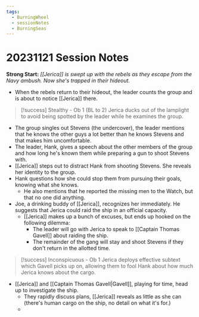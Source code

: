 ```yaml
---
tags:
  - BurningWheel
  - sessionNotes
  - BurningSeas
---
```

# 20231121 Session Notes
**Strong Start:** *[[Jerica]] is swept up with the rebels as they escape from the Navy ambush.  Now she's trapped in their hideout.*
- When the rebels return to their hideout, the leader counts the group and is about to notice [[Jerica]] there.

> [!success] Stealthy - Ob 1 (BL to 2) 
> Jerica ducks out of the lamplight to avoid being spotted by the leader while he examines the group.

- The group singles out Stevens (the undercover), the leader mentions that he knows the other guys a lot better than he knows Stevens and that makes him uncomfortable.
- The leader, Hank, gives a speech about the other members of the group and how long he's known them while preparing a gun to shoot Stevens with.
- [[Jerica]] steps out to distract Hank from shooting Stevens.   She reveals her identity to the group.
- Hank questions how she could stop them from pursuing their goals, knowing what she knows.
	- He also mentions that he reported the missing men to the Watch, but that no one did anything.
- Joe, a drinking buddy of [[Jerica]], recognizes her immediately.  He suggests that Jerica could raid the ship in an official capacity.
	- [[Jerica]] makes up a bunch of excuses, but ends up hooked on the following dilemma:
		- The leader will go with Jerica to speak to [[Captain Thomas Gavell]] about raiding the ship.
		- The remainder of the gang will stay and shoot Stevens if they don't return in the allotted time.

> [!success] Inconspicuous - Ob 1 
> Jerica deploys effective subtext which Gavell picks up on, allowing them to fool Hank about how much Jerica knows about the cargo.

- [[Jerica]] and [[Captain Thomas Gavell|Gavell]], playing for time, head up to investigate the ship.
	- They rapidly discuss plans, [[Jerica]] reveals as little as she can (there's human cargo on the ship, no detail on what it's for.)
	- 